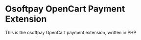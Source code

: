 # Osoftpay OpenCart Payment Extension

This is the osoftpay OpenCart payment extension, written in PHP
